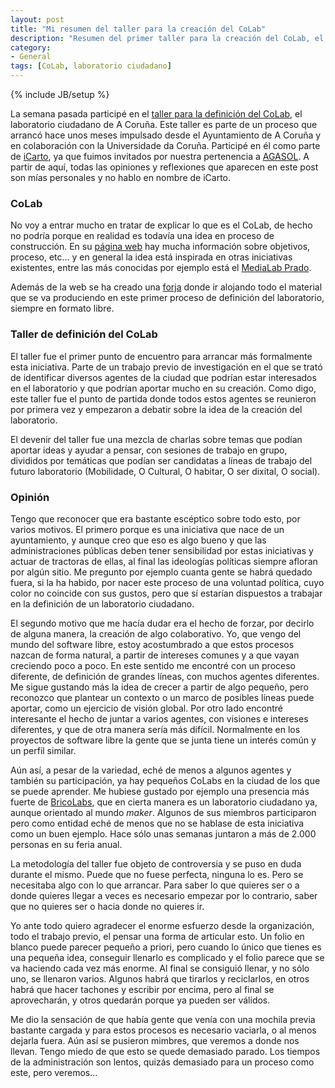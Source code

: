 ```yaml
---
layout: post
title: "Mi resumen del taller para la creación del CoLab"
description: "Resumen del primer taller para la creación del CoLab, el futuro laboratorio ciudadano de A Coruña"
category: 
- General
tags: [CoLab, laboratorio ciudadano]
---
```

{% include JB/setup %}

La semana pasada participé en el [taller para la definición del CoLab](http://colab.coruna.gal/obradoiro/), el laboratorio ciudadano de A Coruña. Este taller es parte de un proceso que arrancó hace unos meses impulsado desde el Ayuntamiento de A Coruña y en colaboración con la Universidade da Coruña. Participé en él como parte de [iCarto](http://icarto.es), ya que fuimos invitados por nuestra pertenencia a [AGASOL](http://agasol.gal). A partir de aquí, todas las opiniones y reflexiones que aparecen en este post son mías personales y no hablo en nombre de iCarto.

### CoLab

No voy a entrar mucho en tratar de explicar lo que es el CoLab, de hecho no podría porque en realidad es todavía una idea en proceso de construcción. En su [página web](http://colab.coruna.gal/) hay mucha información sobre objetivos, proceso, etc... y en general la idea está inspirada en otras iniciativas existentes, entre las más conocidas por ejemplo está el [MediaLab Prado](http://medialab-prado.es/).

Además de la web se ha creado una [forja](http://forxa.colab.coruna.gal/explore/repos) donde ir alojando todo el material que se va produciendo en este primer proceso de definición del laboratorio, siempre en formato libre.

### Taller de definición del CoLab

El taller fue el primer punto de encuentro para arrancar más formalmente esta iniciativa. Parte de un trabajo previo de investigación en el que se trató de identificar diversos agentes de la ciudad que podrían estar interesados en el laboratorio y que podrían aportar mucho en su creación. Como digo, este taller fue el punto de partida donde todos estos agentes se reunieron por primera vez y empezaron a debatir sobre la idea de la creación del laboratorio.

El devenir del taller fue una mezcla de charlas sobre temas que podían aportar ideas y ayudar a pensar, con sesiones de trabajo en grupo, divididos por temáticas que podían ser candidatas a líneas de trabajo del futuro laboratorio (Mobilidade, O Cultural, O habitar, O ser dixital, O social). 

### Opinión

Tengo que reconocer que era bastante escéptico sobre todo esto, por varios motivos. El primero porque es una iniciativa que nace de un ayuntamiento, y aunque creo que eso es algo bueno y que las administraciones públicas deben tener sensibilidad por estas iniciativas y actuar de tractoras de ellas, al final las ideologías políticas siempre afloran por algún sitio. Me pregunto por ejemplo cuanta gente se habrá quedado fuera, si la ha habido, por nacer este proceso de una voluntad política, cuyo color no coincide con sus gustos, pero que sí estarían dispuestos a trabajar en la definición de un laboratorio ciudadano.

El segundo motivo que me hacía dudar era el hecho de forzar, por decirlo de alguna manera, la creación de algo colaborativo. Yo, que vengo del mundo del software libre, estoy acostumbrado a que estos procesos nazcan de forma natural, a partir de intereses comunes y a que vayan creciendo poco a poco. En este sentido me encontré con un proceso diferente, de definición de grandes líneas, con muchos agentes diferentes. Me sigue gustando más la idea de crecer a partir de algo pequeño, pero reconozco que plantear un contexto o un marco de posibles líneas puede aportar, como un ejercicio de visión global. Por otro lado encontré interesante el hecho de juntar a varios agentes, con visiones e intereses diferentes, y que de otra manera sería más difícil. Normalmente en los proyectos de software libre la gente que se junta tiene un interés común y un perfil similar. 

Aún así, a pesar de la variedad, eché de menos a algunos agentes y también su participación, ya hay pequeños CoLabs en la ciudad de los que se puede aprender. Me hubiese gustado por ejemplo una presencia más fuerte de [BricoLabs](http://bricolabs.cc/), que en cierta manera es un laboratorio ciudadano ya, aunque orientado al mundo *maker*. Algunos de sus miembros participaron pero como entidad eché de menos que no se hablase de esta iniciativa como un buen ejemplo. Hace sólo unas semanas juntaron a más de 2.000 personas en su feria anual.

La metodología del taller fue objeto de controversia y se puso en duda durante el mismo. Puede que no fuese perfecta, ninguna lo es. Pero se necesitaba algo con lo que arrancar. Para saber lo que quieres ser o a donde quieres llegar a veces es necesario empezar por lo contrario, saber que no quieres ser o hacia donde no quieres ir.

Yo ante todo quiero agradecer el enorme esfuerzo desde la organización, todo el trabajo previo, el pensar una forma de articular esto. Un folio en blanco puede parecer pequeño a priori, pero cuando lo único que tienes es una pequeña idea, conseguir llenarlo es complicado y el folio parece que se va haciendo cada vez más enorme. Al final se consiguió llenar, y no sólo uno, se llenaron varios. Algunos habrá que tirarlos y reciclarlos, en otros habrá que hacer tachones y escribir por encima, pero al final se aprovecharán, y otros quedarán porque ya pueden ser válidos.

Me dio la sensación de que había gente que venía con una mochila previa bastante cargada y para estos procesos es necesario vaciarla, o al menos dejarla fuera. Aún así se pusieron mimbres, que veremos a donde nos llevan. Tengo miedo de que esto se quede demasiado parado. Los tiempos de la administración son lentos, quizás demasiado para un proceso como este, pero veremos...